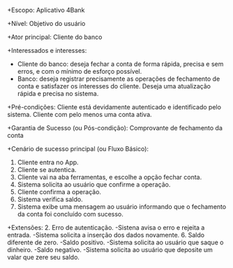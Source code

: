 +Escopo: Aplicativo 4Bank

+Nível: Objetivo do usuário

+Ator principal: Cliente do banco

+Interessados e interesses: 
- Cliente do banco: deseja fechar a conta de forma rápida, precisa e sem erros, e com o mínimo de esforço possível. 
- Banco: deseja registrar precisamente as operações de fechamento de conta e satisfazer os interesses do cliente. Deseja uma atualização 
rápida e precisa no sistema.

+Pré-condições: Cliente está devidamente autenticado e identificado pelo sistema. Cliente com pelo menos uma conta ativa.

+Garantia de Sucesso (ou Pós-condição): Comprovante de fechamento da conta

+Cenário de sucesso principal (ou Fluxo Básico): 
   1. Cliente entra no App.
   2. Cliente se autentica.
   3. Cliente vai na aba ferramentas, e escolhe a opção fechar conta.
   4. Sistema solicita ao usuário que confirme a operação.
   5. Cliente confirma a operação.
   6. Sistema verifica saldo.
   7. Sistema exibe uma mensagem ao usuário informando que o fechamento da conta foi concluído com sucesso.
   
+Extensões:
   2. Erro de autenticação.
     -Sistena avisa o erro e rejeita a entrada.
     -Sistema solicita a inserção dos dados novamente.
   6. Saldo diferente de zero.
	-Saldo positivo.
	  	-Sistema solicita ao usuário que saque o dinheiro.
	-Saldo negativo.
		-Sistema solicita ao usuário que deposite um valar que zere seu saldo.
